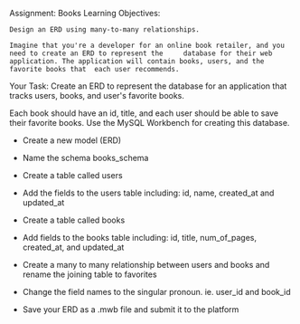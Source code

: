 Assignment: Books
	Learning Objectives:

	Design an ERD using many-to-many relationships.

	Imagine that you're a developer for an online book retailer, and you need to create an ERD to represent the 	database for their web application. The application will contain books, users, and the favorite books that 	each user recommends.



Your Task: Create an ERD to represent the database for an application that tracks users, books, and user's favorite books.

Each book should have an id, title, and each user should be able to save their favorite books. Use the MySQL Workbench for creating this database.

- Create a new model (ERD)

- Name the schema books_schema

- Create a table called users

- Add the fields to the users table including: id, name, created_at and updated_at

- Create a table called books

- Add fields to the books table including: id, title, num_of_pages, created_at, and updated_at

- Create a many to many relationship between users and books and rename the joining table to favorites

- Change the field names to the singular pronoun. ie. user_id and book_id

- Save your ERD as a .mwb file and submit it to the platform